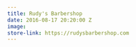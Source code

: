 ```yaml
---
title: Rudy's Barbershop
date: 2016-08-17 20:20:00 Z
image: 
store-link: https://rudysbarbershop.com
---
```


